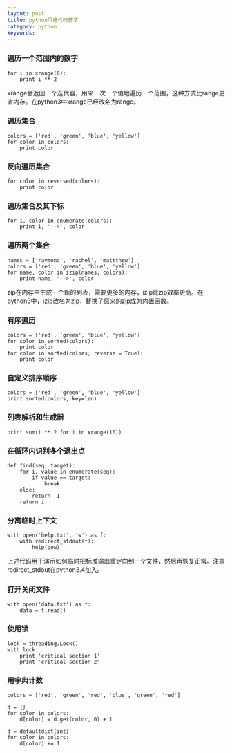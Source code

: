 ```yaml
---
layout: post
title: python风格代码荟萃
category: python
keywords:
---
```


### 遍历一个范围内的数字

```
for i in xrange(6):
    print i ** 2
```

xrange会返回一个迭代器，用来一次一个值地遍历一个范围，这种方式比range更省内存。在python3中xrange已经改名为range。

### 遍历集合

```
colors = ['red', 'green', 'blue', 'yellow']
for color in colors:
    print color
```

### 反向遍历集合

```
for color in reversed(colors):
    print color
```

### 遍历集合及其下标

```
for i, color in enumerate(colors):
    print i, '-->', color
```

### 遍历两个集合

```
names = ['raymond', 'rachel', 'mattthew']
colors = ['red', 'green', 'blue', 'yellow']
for name, color in izip(names, colors):
    print name, '-->', color
```

zip在内存中生成一个新的列表，需要更多的内存，izip比zip效率更高。在python3中，izip改名为zip，替换了原来的zip成为内置函数。

### 有序遍历

```
colors = ['red', 'green', 'blue', 'yellow']
for color in sorted(colors):
    print color
for color in sorted(coloes, reverse = True):
    print color
```

### 自定义排序顺序

```
colors = ['red', 'green', 'blue', 'yellow']
print sorted(colors, key=len)
```

### 列表解析和生成器

```
print sum(i ** 2 for i in xrange(10))
```

### 在循环内识别多个退出点

```
def find(seq, target):
    for i, value in enumerate(seq):
        if value == target:
            break
    else:
        return -1
    return i
```

### 分离临时上下文

```
with open('help.txt', 'w') as f:
    with redirect_stdout(f):
        help(pow)
```

上述代码用于演示如何临时把标准输出重定向到一个文件，然后再恢复正常。注意redirect_stdout在python3.4加入。

### 打开关闭文件

```
with open('data.txt') as f:
    data = f.read()
```

### 使用锁

```
lock = threading.Lock()
with lock:
    print 'critical section 1'
    print 'critical section 2'
```

### 用字典计数

```
colors = ['red', 'green', 'red', 'blue', 'green', 'red']

d = {}
for color in colors:
    d[color] = d.get(color, 0) + 1

d = defaultdict(int)
for color in colors:
    d[color] += 1
```

